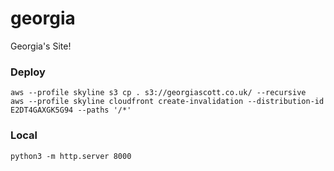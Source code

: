 georgia
=======

Georgia's Site!

### Deploy

```
aws --profile skyline s3 cp . s3://georgiascott.co.uk/ --recursive
aws --profile skyline cloudfront create-invalidation --distribution-id E2DT4GAXGK5G94 --paths '/*'
```

### Local

```
python3 -m http.server 8000
```
